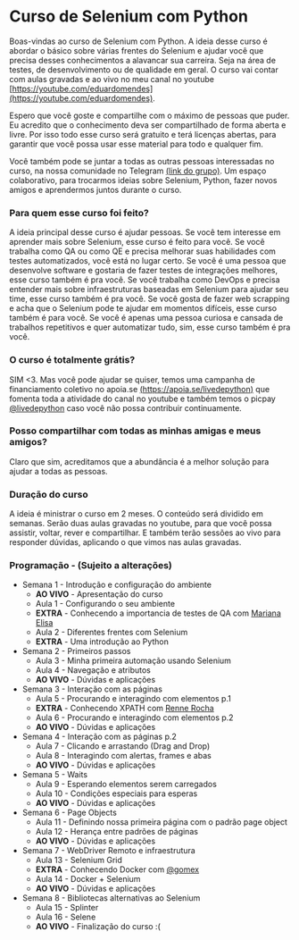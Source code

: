 # Curso de Selenium com Python

Boas-vindas ao curso de Selenium com Python. A ideia desse curso é abordar o básico sobre várias frentes do Selenium e ajudar você que precisa desses conhecimentos a alavancar sua carreira. Seja na área de testes, de desenvolvimento ou de qualidade em geral. O curso vai contar com aulas gravadas e ao vivo no meu canal no youtube [https://youtube.com/eduardomendes](https://youtube.com/eduardomendes).

Espero que você goste e compartilhe com o máximo de pessoas que puder. Eu acredito que o conhecimento deva ser compartilhado de forma aberta e livre. Por isso todo esse curso será gratuito e terá licenças abertas, para garantir que você possa usar esse material para todo e qualquer fim.

Você também pode se juntar a todas as outras pessoas interessadas no curso, na nossa comunidade no Telegram [(link do grupo)](https://t.me/cursopythonselenium). Um espaço colaborativo, para trocarmos ideias sobre Selenium, Python, fazer novos amigos e aprendermos juntos durante o curso.


### Para quem esse curso foi feito?

A ideia principal desse curso é ajudar pessoas. Se você tem interesse em aprender mais sobre Selenium, esse curso é feito para você. Se você trabalha como QA ou como QE e precisa melhorar suas habilidades com testes automatizados, você está no lugar certo. Se você é uma pessoa que desenvolve software e gostaria de fazer testes de integrações melhores, esse curso também é pra você. Se você trabalha como DevOps e precisa entender mais sobre infraestruturas baseadas em Selenium para ajudar seu time, esse curso também é pra você. Se você gosta de fazer web scrapping e acha que o Selenium pode te ajudar em momentos difíceis, esse curso também é para você. Se você é apenas uma pessoa curiosa e cansada de trabalhos repetitivos e quer automatizar tudo, sim, esse curso também é pra você.

### O curso é totalmente grátis?

SIM <3. Mas você pode ajudar se quiser, temos uma campanha de financiamento coletivo no apoia.se [(https://apoia.se/livedepython)](https://apoia.se/livedepython) que fomenta toda a atividade do canal no youtube e também temos o picpay [@livedepython](https://picpay.me/livedepython) caso você não possa contribuir continuamente.

### Posso compartilhar com todas as minhas amigas e meus amigos?

Claro que sim, acreditamos que a abundância é a melhor solução para ajudar a todas as pessoas.

### Duração do curso

A ideia é ministrar o curso em 2 meses. O conteúdo será dividido em semanas. Serão duas aulas gravadas no youtube, para que você possa assistir, voltar, rever e compartilhar. E também terão sessões ao vivo para responder dúvidas, aplicando o que vimos nas aulas gravadas.


### Programação - (Sujeito a alterações)
- Semana 1 - Introdução e configuração do ambiente
  - **AO VIVO** - Apresentação do curso
  - Aula 1 - Configurando o seu ambiente
  - **EXTRA** - Conhecendo a importancia de testes de QA com [Mariana Elisa](https://www.linkedin.com/in/mariana-elisa-moises/)
  - Aula 2 - Diferentes frentes com Selenium
  - **EXTRA** - Uma introdução ao Python
- Semana 2 - Primeiros passos
  - Aula 3 - Minha primeira automação usando Selenium
  - Aula 4 - Navegação e atributos
  - **AO VIVO** - Dúvidas e aplicações
- Semana 3 - Interação com as páginas
  - Aula 5 - Procurando e interagindo com elementos p.1
  - **EXTRA** - Conhecendo XPATH com [Renne Rocha](https://twitter.com/rennerocha)
  - Aula 6 - Procurando e interagindo com elementos p.2
  - **AO VIVO** - Dúvidas e aplicações
- Semana 4 - Interação com as páginas p.2
  - Aula 7 - Clicando e arrastando (Drag and Drop)
  - Aula 8 - Interagindo com alertas, frames e abas
  - **AO VIVO** - Dúvidas e aplicações
- Semana 5 - Waits
  - Aula 9 - Esperando elementos serem carregados
  - Aula 10 - Condições especiais para esperas
  - **AO VIVO** - Dúvidas e aplicações
- Semana 6 - Page Objects
  - Aula 11 - Definindo nossa primeira página com o padrão page object
  - Aula 12 - Herança entre padrões de páginas
  - **AO VIVO** - Dúvidas e aplicações
- Semana 7 - WebDriver Remoto e infraestrutura
  - Aula 13 - Selenium Grid
  - **EXTRA** - Conhecendo Docker com [@gomex](https://twitter.com/gomex)
  - Aula 14 - Docker + Selenium
  - **AO VIVO** - Dúvidas e aplicações
- Semana 8 - Bibliotecas alternativas ao Selenium
  - Aula 15 - Splinter
  - Aula 16 - Selene
  - **AO VIVO** - Finalização do curso :(